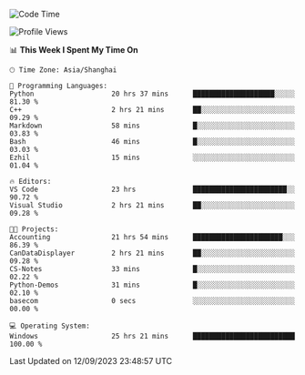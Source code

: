 <!--START_SECTION:waka-->
![Code Time](http://img.shields.io/badge/Code%20Time-1%2C246%20hrs%2026%20mins-blue)

![Profile Views](http://img.shields.io/badge/Profile%20Views-0-blue)

📊 **This Week I Spent My Time On** 

```text
🕑︎ Time Zone: Asia/Shanghai

💬 Programming Languages: 
Python                   20 hrs 37 mins      ████████████████████░░░░░   81.30 % 
C++                      2 hrs 21 mins       ██░░░░░░░░░░░░░░░░░░░░░░░   09.29 % 
Markdown                 58 mins             █░░░░░░░░░░░░░░░░░░░░░░░░   03.83 % 
Bash                     46 mins             █░░░░░░░░░░░░░░░░░░░░░░░░   03.03 % 
Ezhil                    15 mins             ░░░░░░░░░░░░░░░░░░░░░░░░░   01.04 % 

🔥 Editors: 
VS Code                  23 hrs              ███████████████████████░░   90.72 % 
Visual Studio            2 hrs 21 mins       ██░░░░░░░░░░░░░░░░░░░░░░░   09.28 % 

🐱‍💻 Projects: 
Accounting               21 hrs 54 mins      ██████████████████████░░░   86.39 % 
CanDataDisplayer         2 hrs 21 mins       ██░░░░░░░░░░░░░░░░░░░░░░░   09.28 % 
CS-Notes                 33 mins             █░░░░░░░░░░░░░░░░░░░░░░░░   02.22 % 
Python-Demos             31 mins             █░░░░░░░░░░░░░░░░░░░░░░░░   02.10 % 
basecom                  0 secs              ░░░░░░░░░░░░░░░░░░░░░░░░░   00.00 % 

💻 Operating System: 
Windows                  25 hrs 21 mins      █████████████████████████   100.00 % 
```


 Last Updated on 12/09/2023 23:48:57 UTC
<!--END_SECTION:waka-->